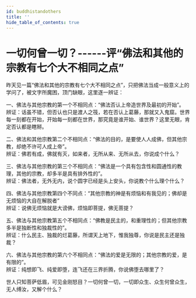 ```yaml
---
id: buddhistandothers
title: ''
hide_table_of_contents: true
---
```


# 一切何曾一切？------评“佛法和其他的宗教有七个大不相同之点”

昨天见一篇“佛法和其他的宗教有七个大不相同之点”，只把佛法当成一般意义上的学问了，被文字所魔困，顶门缺眼，这里逐一辨证： 

一、佛法与其他宗教的第一个不相同点：“佛法否认上帝造世界及最初的开始”。 <br/>
辨证：话虽不错，但否认也只是渡人之筏，若在否认上葛藤，那就又入鬼窟。世界每一刻都在开始，开始每一刻都在世界，那究竟是谁开始、谁世界？这里无眼，肯定否认都是瞎掰。 

二、佛法和其他宗教第二个不相同点：“佛法的目的，是要使人人成佛，但其他宗教，却绝不许可人成上帝”。 <br/>
辨证：佛若有成，佛就有灭，如来者，无所从来、无所从去，你说成个什么？ 

三、佛法与其他宗教的第三个不相同点：“佛法是一个具有包含性和圆通性的教理，其他的宗教，却多半是具有排外性的”。 <br/>
辨证：佛法者，无外无内，说个圆字已经是头上安头，你说教个什么理个什么？ 

四、佛法与其他宗教第四个不同点：“其他宗教的神是有烦恼和有我见的；佛却是无烦恼的大自在解脱者” <br/>
辨证：说佛无烦恼就是大谤佛，烦恼即菩提，佛无菩提？ 

五、佛法与其他宗教第五个不相同点：“佛教是民主的，和重理性的；但其他宗教多半是独断性和独裁性的”。 <br/>
辨证：什么民主、独裁的烂葛藤，所谓天上地下，惟我独尊，你说是民主还是独裁？ 

六、佛法与其他宗教的第六个不相同点：“佛法的爱是无限的；其他宗教的爱，是有限的”。 <br/>
辨证：纯想即飞、纯爱即堕，连飞还在三界折腾，你说佛堕去哪里了？ 

世人只知菩萨低眉，可见金刚怒目？一切何曾一切，一切即众生、众生何曾众生，无人缚汝，又解个什么？